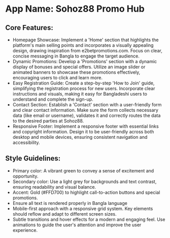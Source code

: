 # **App Name**: Sohoz88 Promo Hub

## Core Features:

- Homepage Showcase: Implement a 'Home' section that highlights the platform's main selling points and incorporates a visually appealing design, drawing inspiration from e2betpromotions.com. Focus on clear, concise messaging in Bangla to engage the target audience.
- Dynamic Promotions: Develop a 'Promotions' section with a dynamic display of bonuses and special offers. Utilize an image slider or animated banners to showcase these promotions effectively, encouraging users to click and learn more.
- Easy Registration Guide: Create a step-by-step 'How to Join' guide, simplifying the registration process for new users. Incorporate clear instructions and visuals, making it easy for Bangladeshi users to understand and complete the sign-up.
- Contact Section: Establish a 'Contact' section with a user-friendly form and clear contact information. Make sure the form collects necessary data (like email or username), validates it and correctly routes the data to the desired parties at Sohoz88.
- Responsive Footer: Implement a responsive footer with essential links and copyright information. Design it to be user-friendly across both desktop and mobile devices, ensuring consistent navigation and accessibility.

## Style Guidelines:

- Primary color: A vibrant green to convey a sense of excitement and opportunity.
- Secondary color: Use a light grey for backgrounds and text contrast, ensuring readability and visual balance.
- Accent: Gold (#FFD700) to highlight call-to-action buttons and special promotions.
- Ensure all text is rendered properly in Bangla language
- Mobile-first approach with a responsive grid system. Key elements should reflow and adapt to different screen sizes.
- Subtle transitions and hover effects for a modern and engaging feel. Use animations to guide the user's attention and improve the user experience.